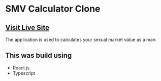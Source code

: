 # SMV Calculator Clone

## [Visit Live Site](https://smv-calc.vercel.app/)

The application is used to calculates your sexual market value as a man.

## This was build using

- React.js
- Typescript
